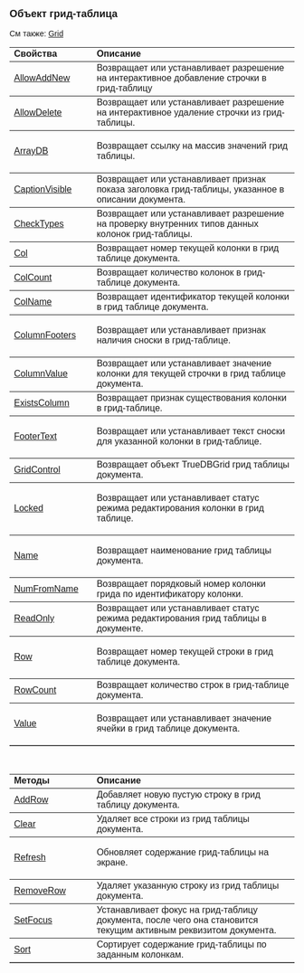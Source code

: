 <html>
<head>
<title>Grid</title>
</head>

<body>

<p><strong><font size="4" face="Arial">Объект </font><font
face="Arial"><font size="4">грид-таблица</strong><br>
</font><br>
См также: <a href="Grid.html">Grid</a><br>
</font></p>

<table border="1" cellPadding="5" cols="2" frame="below" rules="rows">
  <tr vAlign="top">
    <td class="label" width="29%"><font face="Arial"><strong>Свойства</strong></font></td>
    <td class="label" width="71%"><font face="Arial"><strong>Описание</strong></font></td>
  </tr>
  <tr>
    <td class="label" width="29%"><font face="Arial"><a
    href="AsGrid/AllowAddNew.html">AllowAddNew</a></font></td>
    <td class="label" width="71%"><font face="Arial">Возвращает или 
	устанавливает разрешение на интерактивное добавление строчки в грид-таблицу</font></td>
  </tr>
  <tr>
    <td class="label" width="29%"><font face="Arial"><a
    href="AsGrid/AllowDelete.html">AllowDelete</a></font></td>
    <td class="label" width="71%"><font face="Arial">Возвращает или 
	устанавливает разрешение на интерактивное удаление строчки из грид-таблицы.</font></td>
  </tr>
  <tr>
    <td class="label" width="29%"><a href="AsGrid/ArrayDB.html"><font face="Arial">
	ArrayDB</font></a></td>
    <td class="label" width="71%"><p class="label"><font face="Arial">
	Возвращает ccылку на массив значений грид таблицы.</font></td>
  </tr>
  <tr>
    <td class="label" width="29%"><font face="Arial"><a
    href="AsGrid/CaptionVisible.html">CaptionVisible</a></font></td>
    <td class="label" width="71%"><font face="Arial">Возвращает или 
	устанавливает признак показа заголовка грид-таблицы, указанное в описании 
	документа.</font></td>
  </tr>
    <tr>
    <td class="label" width="29%"><font face="Arial"><a
    href="AsGrid/CheckTypes.html">CheckTypes</a></font></td>
    <td class="label" width="71%"><font face="Arial">Возвращает или устанавливает 
        разрешение на проверку внутренних типов данных колонок грид-таблицы.</font></td>
    </tr>
  <tr>
    <td class="label" width="29%"><font face="Arial"><a href="AsGrid/Col.html">
	Col</a></font></td>
    <td class="label" width="71%"><font face="Arial">Возвращает номер 
	текущей колонки в грид таблице документа.</font></td>
  </tr>
  <tr>
    <td class="label" width="29%"><font face="Arial"><a href="AsGrid/ColCount.html">
	ColCount</a></font></td>
    <td class="label" width="71%"><font face="Arial">Возвращает 
	количество колонок в грид-таблице документа.</font></td>
  </tr>
  <tr>
    <td class="label" width="29%"><font face="Arial"><a href="AsGrid/ColName.html">
	ColName</a></font></td>
    <td class="label" width="71%"><font face="Arial">Возвращает 
	идентификатор текущей колонки в грид таблице документа.</font></td>
  </tr>
  <tr>
    <td class="label" width="29%"><font face="Arial"><a
    href="AsGrid/ColumnFooters.html">ColumnFooters</a></font></td>
    <td class="label" width="71%"><p class="label"><font face="Arial">
	Возвращает или устанавливает признак наличия сноски в грид-таблице.</font></td>
  </tr>
  <tr>
    <td class="label" width="29%"><font face="Arial"><a
    href="AsGrid/ColumnValue.html">ColumnValue</a></font></td>
    <td class="label" width="71%"><font face="Arial">Возвращает или 
	устанавливает значение колонки для текущей строчки в грид таблице документа.</font></td>
  </tr>
    <tr>
    <td class="label" width="29%"><font face="Arial"><a
    href="AsGrid/ExistsColumn.html">ExistsColumn</a></font></td>
    <td class="label" width="71%"><font face="Arial">Возвращает признак существования 
        колонки в грид-таблице.</font></td>
    </tr>
  <tr>
    <td class="label" width="29%"><font face="Arial"><a href="AsGrid/FooterText.html">
	FooterText</a></font></td>
    <td class="label" width="71%"><p class="label"><font face="Arial">
	Возвращает или устанавливает текст сноски для указанной колонки в 
	грид-таблице.</font></td>
  </tr>
  <tr>
    <td class="label" width="29%"><a href="AsGrid/GridControl.html"><font
    face="Arial">GridControl</font></a></td>
    <td class="label" width="71%"><font face="Arial">Возвращает объект 
	TrueDBGrid грид таблицы документа.</font></td>
  </tr>
  <tr>
    <td class="label" width="29%"><font face="Arial"><a href="AsGrid/Locked.html">
	Locked</a></font></td>
    <td class="label" width="71%"><p class="label"><font face="Arial">
	Возвращает или устанавливает статус режима редактирования колонки в грид 
	таблице.</font></td>
  </tr>
  <tr>
    <td class="label" width="29%"><font face="Arial"><a href="AsGrid/Name.html">
	Name</a></font></td>
    <td class="label" width="71%"><p class="label"><font face="Arial">
	Возвращает наименование грид таблицы документа.</font></td>
  </tr>
  <tr>
    <td class="label" width="29%"><font face="Arial"><a
    href="AsGrid/NumFromName.html">NumFromName</a></font></td>
    <td class="label" width="71%"><font face="Arial">Возвращает 
	порядковый номер колонки грида по идентификатору колонки.</font></td>
  </tr>
  <tr>
    <td class="label" width="29%"><a href="AsGrid/ReadOnly.html"><font face="Arial">
	ReadOnly</font></a></td>
    <td class="label" width="71%"><font face="Arial">Возвращает или 
	устанавливает статус режима редактирования грид таблицы в документе.</font></td>
  </tr>
  <tr>
    <td class="label" width="29%"><font face="Arial"><a href="AsGrid/Row.html">
	Row</a></font></td>
    <td class="label" width="71%"><p class="label"><font face="Arial">
	Возвращает номер текущей строки в грид таблице документа.</font></td>
  </tr>
  <tr>
    <td class="label" width="29%"><a href="AsGrid/RowCount.html"><font face="Arial">
	RowCount</font></a></td>
    <td class="label" width="71%"><font face="Arial">Возвращает 
	количество строк в грид-таблице документа.</font></td>
  </tr>
  <tr>
    <td class="label" width="29%"><a href="AsGrid/Value.html"><font face="Arial">
	Value</font></a></td>
    <td class="label" width="71%"><p class="label"><font face="Arial">
	Возвращает или устанавливает значение ячейки в грид таблице документа.</font></td>
  </tr>
</table>

<p>&nbsp;</p>

<table border="1" cellPadding="5" cols="2" frame="below" rules="rows">
  <tr vAlign="top">
    <td class="label" width="29%"><font face="Arial"><strong>Методы</strong></font></td>
    <td class="label" width="71%"><font face="Arial"><strong>Описание</strong></font></td>
  </tr>
  <tr>
    <td class="label" width="29%"><a href="AsGrid/AddRow.html"><font face="Arial">
	AddRow</font></a></td>
    <td class="label" width="71%"><font face="Arial">Добавляет новую 
	пустую строку в грид таблицу документа.</font></td>
  </tr>
  <tr>
    <td class="label" width="29%"><font face="Arial">
	<a href="AsGrid/Clear.html">Clear</a></font></td>
    <td class="label" width="71%"><font face="Arial">Удаляет все 
	строки из грид таблицы документа.</font></td>
  </tr>
  <tr>
    <td class="label" width="29%"><a href="AsGrid/Refresh.html"><font face="Arial">
	Refresh</font></a></td>
    <td class="label" width="71%"><p class="label"><font face="Arial">
	Обновляет содержание грид-таблицы на экране.</font></td>
  </tr>
  <tr>
    <td class="label" width="29%"><a href="AsGrid/RemoveRow.html"><font face="Arial">
	RemoveRow</font></a></td>
    <td class="label" width="71%"><font face="Arial">Удаляет указанную 
	строку из грид таблицы документа.</font></td>
  </tr>
  <tr>
    <td class="label" width="29%"><a href="AsGrid/SetFocus.html"><font face="Arial">
	SetFocus</font></a></td>
    <td class="label" width="71%"><font face="Arial">Устанавливает 
	фокус на грид-таблицу документа, после чего она становится текущим активным 
	реквизитом документа. </font></td>
  </tr>
  <tr>
    <td class="label" width="29%"><font face="Arial"><a href="AsGrid/Sort.html">
	Sort</a></font></td>
    <td class="label" width="71%"><font face="Arial">Сортирует 
	содержание грид-таблицы по заданным колонкам.</font></td>
  </tr>
</table>
</body>
</html>
